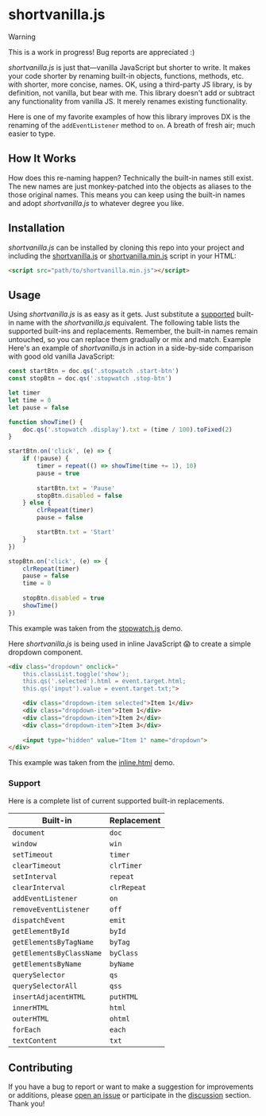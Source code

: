 # shortvanilla.js

> [!WARNING]
> This is a work in progress! Bug reports are appreciated :)

_shortvanilla.js_ is just that—vanilla JavaScript but shorter to write. It makes your code shorter by renaming built-in objects, functions, methods, etc. with shorter, more concise, names. OK, using a third-party JS library, is by definition, not vanilla, but bear with me. This library doesn't add or subtract any functionality from vanilla JS. It merely renames existing functionality.

Here is one of my favorite examples of how this library improves DX is the renaming of the `addEventListener` method to `on`. A breath of fresh air; much easier to type.

## How It Works

How does this re-naming happen? Technically the built-in names still exist. The new names are just monkey-patched into the objects as aliases to the those original names. This means you can keep using the built-in names and adopt _shortvanilla.js_ to whatever degree you like. 

## Installation

_shortvanilla.js_ can be installed by cloning this repo into your project and including the [shortvanilla.js](shortvanilla.js) or [shortvanilla.min.js](shortvanilla.min.js) script in your HTML:

```html
<script src="path/to/shortvanilla.min.js"></script>
```

## Usage

Using _shortvanilla.js_ is as easy as it gets. Just substitute a [supported](#support) built-in name with the _shortvanilla.js_ equivalent. The following table lists the supported built-ins and replacements. Remember, the built-in names remain untouched, so you can replace them gradually or mix and match.
Example
Here's an example of _shortvanilla.js_ in action in a side-by-side comparison with good old vanilla JavaScript:

```javascript
const startBtn = doc.qs('.stopwatch .start-btn')
const stopBtn = doc.qs('.stopwatch .stop-btn')

let timer
let time = 0
let pause = false

function showTime() {
    doc.qs('.stopwatch .display').txt = (time / 100).toFixed(2)
}

startBtn.on('click', (e) => {
    if (!pause) {
        timer = repeat(() => showTime(time += 1), 10)
        pause = true
        
        startBtn.txt = 'Pause'
        stopBtn.disabled = false
    } else {            
        clrRepeat(timer)
        pause = false

        startBtn.txt = 'Start'
    }
})

stopBtn.on('click', (e) => {
    clrRepeat(timer)
    pause = false
    time = 0
    
    stopBtn.disabled = true
    showTime()
})
```
This example was taken from the [stopwatch.js](demos/stopwatch.js) demo.

Here _shortvanilla.js_ is being used in inline JavaScript 😱 to create a simple dropdown component.

```html
<div class="dropdown" onclick="
    this.classList.toggle('show'); 
    this.qs('.selected').html = event.target.html; 
    this.qs('input').value = event.target.txt;">

    <div class="dropdown-item selected">Item 1</div>
    <div class="dropdown-item">Item 1</div>
    <div class="dropdown-item">Item 2</div>
    <div class="dropdown-item">Item 3</div>
    
    <input type="hidden" value="Item 1" name="dropdown">
</div>
```
This example was taken from the [inline.html](demos/inline.html) demo.

### Support

Here is a complete list of current supported built-in replacements.

| Built-in                 | Replacement  |
| ------------------------ | ------------ |
| `document`               | `doc`        |
| `window`                 | `win`        |
| `setTimeout`             | `timer`      |
| `clearTimeout`           | `clrTimer`   |
| `setInterval`            | `repeat`     |
| `clearInterval`          | `clrRepeat`  |
| `addEventListener`       | `on`         |
| `removeEventListener`    | `off`        |
| `dispatchEvent`          | `emit`       |
| `getElementById`         | `byId`       |
| `getElementsByTagName`   | `byTag`      |
| `getElementsByClassName` | `byClass`    |
| `getElementsByName`      | `byName`     |
| `querySelector`          | `qs`         |
| `querySelectorAll`       | `qss`        |
| `insertAdjacentHTML`     | `putHTML`    |
| `innerHTML`              | `html`       |
| `outerHTML`              | `ohtml`      |
| `forEach`                | `each`       |
| `textContent`            | `txt`        |

## Contributing

If you have a bug to report or want to make a suggestion for improvements or additions, please [open an issue](https://github.com/osmium2259/shortvanilla-js/issues) or participate in the [discussion](https://github.com/osmium2259/shortvanilla-js/discussions) section. Thank you!